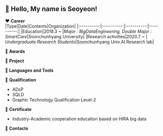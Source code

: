 ## :wave: Hello, My name is Seoyeon!  

:heart: **Career**  
|Type|Date|Contents|Organization|
|:----------:|:----------:|:----------:|:----------:|
|Education|2018.3 ~ |*Major : BigDataEngineering, Double Major : SmartCare*|Soonchunhyang University|
|Research activities|2020.7 ~ | *Undergraduate Research Students*|Soonchunhyang Univ.AI Research lab|

:sparkling_heart: **Awards**

:green_heart: **Project**

:blue_heart: **Languages and Tools**  

:yellow_heart: **Qualification**
- ADsP
- SQLD
- Graphic Technology Qualification Level-2

:yellow_heart: **Certificate**
- Industry-Academic cooperation education based on HIRA big data

:purple_heart: **Contacts**
